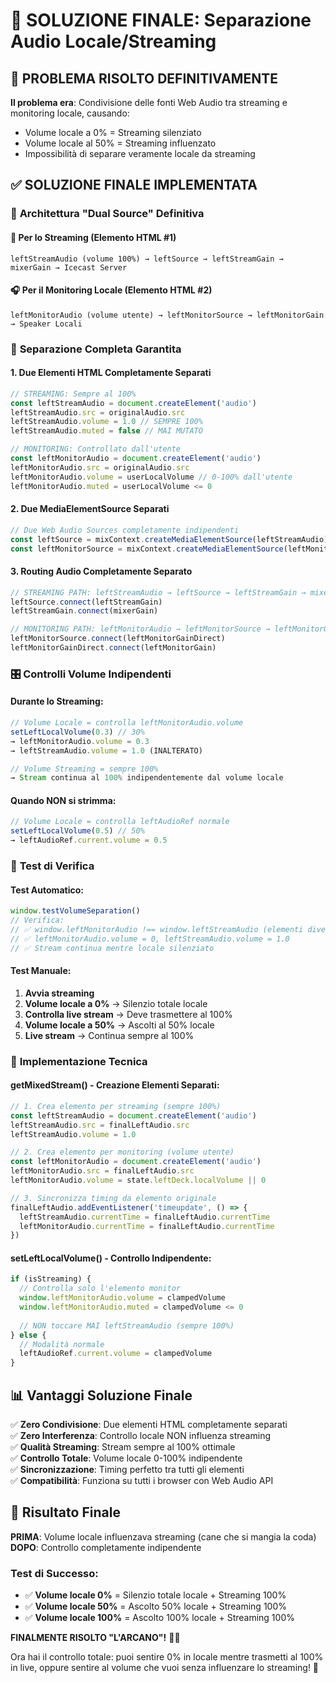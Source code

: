 # 🎯 SOLUZIONE FINALE: Separazione Audio Locale/Streaming

## 🚨 PROBLEMA RISOLTO DEFINITIVAMENTE
**Il problema era**: Condivisione delle fonti Web Audio tra streaming e monitoring locale, causando:
- Volume locale a 0% = Streaming silenziato
- Volume locale al 50% = Streaming influenzato
- Impossibilità di separare veramente locale da streaming

## ✅ SOLUZIONE FINALE IMPLEMENTATA

### 🔀 **Architettura "Dual Source" Definitiva**

#### 📡 **Per lo Streaming** (Elemento HTML #1)
```
leftStreamAudio (volume 100%) → leftSource → leftStreamGain → mixerGain → Icecast Server
```

#### 🎧 **Per il Monitoring Locale** (Elemento HTML #2)
```
leftMonitorAudio (volume utente) → leftMonitorSource → leftMonitorGain → Speaker Locali
```

### 🎯 **Separazione Completa Garantita**

#### 1. **Due Elementi HTML Completamente Separati**
```javascript
// STREAMING: Sempre al 100%
const leftStreamAudio = document.createElement('audio')
leftStreamAudio.src = originalAudio.src
leftStreamAudio.volume = 1.0 // SEMPRE 100%
leftStreamAudio.muted = false // MAI MUTATO

// MONITORING: Controllato dall'utente
const leftMonitorAudio = document.createElement('audio')  
leftMonitorAudio.src = originalAudio.src
leftMonitorAudio.volume = userLocalVolume // 0-100% dall'utente
leftMonitorAudio.muted = userLocalVolume <= 0
```

#### 2. **Due MediaElementSource Separati**
```javascript
// Due Web Audio Sources completamente indipendenti
const leftSource = mixContext.createMediaElementSource(leftStreamAudio)      // Per streaming
const leftMonitorSource = mixContext.createMediaElementSource(leftMonitorAudio) // Per monitoring
```

#### 3. **Routing Audio Completamente Separato**
```javascript
// STREAMING PATH: leftStreamAudio → leftSource → leftStreamGain → mixerGain → Icecast
leftSource.connect(leftStreamGain)
leftStreamGain.connect(mixerGain)

// MONITORING PATH: leftMonitorAudio → leftMonitorSource → leftMonitorGain → Speakers  
leftMonitorSource.connect(leftMonitorGainDirect)
leftMonitorGainDirect.connect(leftMonitorGain)
```

### 🎛️ **Controlli Volume Indipendenti**

#### Durante lo Streaming:
```javascript
// Volume Locale = controlla leftMonitorAudio.volume
setLeftLocalVolume(0.3) // 30%
→ leftMonitorAudio.volume = 0.3
→ leftStreamAudio.volume = 1.0 (INALTERATO)

// Volume Streaming = sempre 100%
→ Stream continua al 100% indipendentemente dal volume locale
```

#### Quando NON si strimma:
```javascript
// Volume Locale = controlla leftAudioRef normale
setLeftLocalVolume(0.5) // 50%
→ leftAudioRef.current.volume = 0.5
```

### 🧪 **Test di Verifica**

#### Test Automatico:
```javascript
window.testVolumeSeparation()
// Verifica:
// ✅ window.leftMonitorAudio !== window.leftStreamAudio (elementi diversi)
// ✅ leftMonitorAudio.volume = 0, leftStreamAudio.volume = 1.0
// ✅ Stream continua mentre locale silenziato
```

#### Test Manuale:
1. **Avvia streaming**
2. **Volume locale a 0%** → Silenzio totale locale
3. **Controlla live stream** → Deve trasmettere al 100%
4. **Volume locale a 50%** → Ascolti al 50% locale
5. **Live stream** → Continua sempre al 100%

### 🔧 **Implementazione Tecnica**

#### getMixedStream() - Creazione Elementi Separati:
```javascript
// 1. Crea elemento per streaming (sempre 100%)
const leftStreamAudio = document.createElement('audio')
leftStreamAudio.src = finalLeftAudio.src
leftStreamAudio.volume = 1.0

// 2. Crea elemento per monitoring (volume utente)  
const leftMonitorAudio = document.createElement('audio')
leftMonitorAudio.src = finalLeftAudio.src
leftMonitorAudio.volume = state.leftDeck.localVolume || 0

// 3. Sincronizza timing da elemento originale
finalLeftAudio.addEventListener('timeupdate', () => {
  leftStreamAudio.currentTime = finalLeftAudio.currentTime
  leftMonitorAudio.currentTime = finalLeftAudio.currentTime
})
```

#### setLeftLocalVolume() - Controllo Indipendente:
```javascript
if (isStreaming) {
  // Controlla solo l'elemento monitor
  window.leftMonitorAudio.volume = clampedVolume
  window.leftMonitorAudio.muted = clampedVolume <= 0
  
  // NON toccare MAI leftStreamAudio (sempre 100%)
} else {
  // Modalità normale
  leftAudioRef.current.volume = clampedVolume
}
```

## 📊 **Vantaggi Soluzione Finale**

✅ **Zero Condivisione**: Due elementi HTML completamente separati  
✅ **Zero Interferenza**: Controllo locale NON influenza streaming  
✅ **Qualità Streaming**: Stream sempre al 100% ottimale  
✅ **Controllo Totale**: Volume locale 0-100% indipendente  
✅ **Sincronizzazione**: Timing perfetto tra tutti gli elementi  
✅ **Compatibilità**: Funziona su tutti i browser con Web Audio API  

## 🎉 **Risultato Finale**

**PRIMA**: Volume locale influenzava streaming (cane che si mangia la coda)  
**DOPO**: Controllo completamente indipendente

### Test di Successo:
- ✅ **Volume locale 0%** = Silenzio totale locale + Streaming 100%
- ✅ **Volume locale 50%** = Ascolto 50% locale + Streaming 100%  
- ✅ **Volume locale 100%** = Ascolto 100% locale + Streaming 100%

**FINALMENTE RISOLTO "L'ARCANO"!** 🎯🎉

Ora hai il controllo totale: puoi sentire 0% in locale mentre trasmetti al 100% in live, oppure sentire al volume che vuoi senza influenzare lo streaming! 💪
